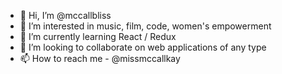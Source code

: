 - 👋 Hi, I’m @mccallbliss
- 👀 I’m interested in music, film, code, women's empowerment
- 🌱 I’m currently learning React / Redux
- 💞️ I’m looking to collaborate on web applications of any type 
- 📫 How to reach me - @missmccallkay

<!---
mccallbliss/mccallbliss is a ✨ special ✨ repository because its `README.md` (this file) appears on your GitHub profile.
You can click the Preview link to take a look at your changes.
--->
